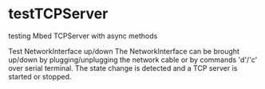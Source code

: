 # testTCPServer
testing Mbed TCPServer with async methods

Test NetworkInterface up/down
The NetworkInterface can be brought up/down by plugging/unplugging the network cable or by commands 'd'/'c' over serial terminal.
The state change is detected and a TCP server is started or stopped.
